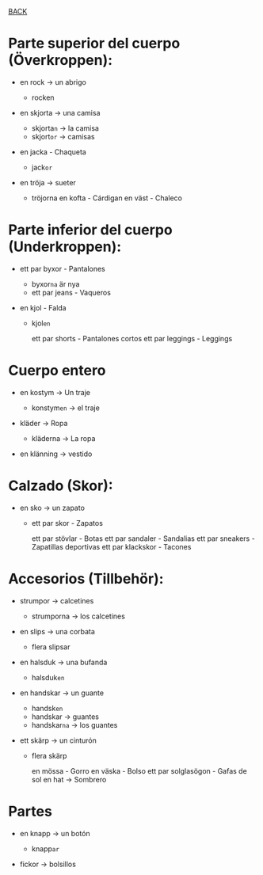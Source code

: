 [BACK](./VOCABULARY.md)

# Parte superior del cuerpo (Överkroppen):

- en rock -> un abrigo
  - rocken

- en skjorta -> una camisa
  - skjorta`n` -> la camisa
  - skjort`or` -> camisas
    
- en jacka - Chaqueta
  - jack`or`
  
- en tröja -> sueter
  - tröjorna
    en kofta - Cárdigan
    en väst - Chaleco

# Parte inferior del cuerpo (Underkroppen):

- ett par byxor - Pantalones
  - byxor`na` är nya
  - ett par jeans - Vaqueros



- en kjol - Falda
  - kjol`en`

    ett par shorts - Pantalones cortos
    ett par leggings - Leggings
    
# Cuerpo entero

- en kostym -> Un traje
  - konstym`en` -> el traje

- kläder -> Ropa
  - kläderna -> La ropa

- en klänning -> vestido

# Calzado (Skor):

- en sko -> un zapato
  - ett par skor - Zapatos

    ett par stövlar - Botas
    ett par sandaler - Sandalias
    ett par sneakers - Zapatillas deportivas
    ett par klackskor - Tacones

# Accesorios (Tillbehör):

- strumpor -> calcetines
  - strumporna -> los calcetines

- en slips -> una corbata
  - flera slipsar

- en halsduk -> una bufanda
  - halsduk`en`

- en handskar -> un guante
  - handsk`en`
  - handskar -> guantes
  - handskar`na` -> los guantes

- ett skärp -> un cinturón
  - flera skärp

    en mössa - Gorro
    en väska - Bolso
    ett par solglasögon - Gafas de sol
    en hat -> Sombrero

# Partes

- en knapp -> un botón
  - knapp`ar`

- fickor -> bolsillos
